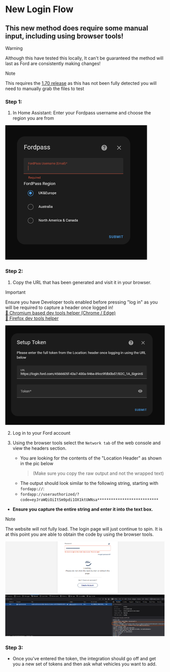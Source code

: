 # New Login Flow
## This new method does require some manual input, **including using browser tools!**

> [!WARNING]
> Although this have tested this locally, It can't be guaranteed the method will last as Ford are consistently making changes!

> [!NOTE]
> This requires the [1.70 release](https://github.com/marq24/ha-fordpass/releases/tag/1.70-Release) as this has not been fully detected you will need to manually grab the files to test

### **Step 1:**
1. In Home Assistant: Enter your Fordpass username and choose the region you are from

![image](./../images/001.png)


### **Step 2:**
1. Copy the URL that has been generated and visit it in your browser. 

> [!IMPORTANT]
> Ensure you have Developer tools enabled before pressing "log in" as you will be required to capture a header once logged in!  
[:link: Chromium based dev tools helper (Chrome / Edge)](./DEV-TOOLS.md)  
[:link: Firefox dev tools helper](./DEV-TOOLS.md#firefox)


![image](./../images/002.png)

2. Log in to your Ford account

3. Using the browser tools select the `Network tab` of the web console and view the headers section.
   - You are looking for the contents of the "Location Header" as shown in the pic below
     > (Make sure you copy the raw output and not the wrapped text)
   - The output should look similar to the following string, starting with `fordapp://`:
   - ```fordapp://userauthorized/?code=eyJraWQiOiItSm9pdi1OX1ktUWNsa***************************```
  - **Ensure you capture the entire string and enter it into the text box.**

> [!NOTE]
> The website will not fully load. The login page will just continue to spin. It is at this point you are able to obtain the code by using the browser tools.

![webrequst](./../images/003.png)


### **Step 3:** 
- Once you've entered the token, the integration should go off and get you a new set of tokens and then ask what vehicles you want to add. 



